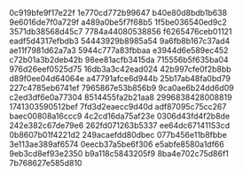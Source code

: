 0c919bfe9f17e22f
1e770cd772b99647
b40e80d8bdb1b638
9e6016de7f0a729f
a489a0be5f7f68b5
1f5be036540ed9c2
3571db38568d45c7
7784a44080538856
f6265476ceb01121
eadf5d4317efbdb3
54443929b8985a54
9a6fb8b167c37ad4
ae11f7981d62a7a3
5944c777a83fbbaa
e3944d6e589ec452
c72b01a3b2deb42b
98ee81acfb3415da
715556b5f635ba04
976d26eef0525d75
16db3a3c42ead024
42b997cfe0f2b8bb
d89f0ee04d64064e
a47791afce6d944b
25b17ab48fa0bd79
227c4785eb6741ef
7965867e53b856b9
9ca0ae6b24dd6d09
c2ed3df6e0a77304
8514455fa2b21aa8
2996838428008819
1741303590512bef
7fd3d2eaecc9d40d
adf87095c75cc267
baec00808a16ccc9
4c2cd16da75af23e
0306d43fd4f2b8de
242e382c67de79e6
262fd071263b5337
ee64dc67141153cd
0b8607b01f4221d2
249acaefdd80dbec
077b456e11b8fbbe
3e113ae389af6574
0eecb37a5be6f306
e5abfe8580a1df66
9eb3cd8ef93e2350
b9a118c5843205f9
8ba4e702c75d86f1
7b768627e585d810
